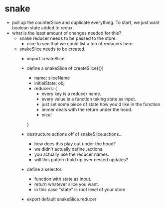 # snake

  - pull up the counterSlice and duplicate everything. To start, we just want boolean state added to redux.
  - what is the least amount of changes needed for this?
    - snake reducer needs to be passed to the store.
      - nice to see that we could list a ton of reducers here
    - snakeSlice needs to be created.
      - import createSlice
      - define a snakeSlice of createSlice({})
        - name: sliceName
        - initialState: obj
        - reducers: {
          - every key is a reducer name.
          - every value is a function taking state as input.
          - just set some piece of state how you'd like in the function
          - immer deals with the return under the hood.
          - nice!

        }
      - destructure actions off of snakeSlice.actions...
        - how does this play out under the hood?
        - we didn't actually define .actions.
        - you actually use the reducer names.
        - will this pattern hold up over nested updates?

      - define a selector.
        - function with state as input.
        - return whatever slice you want.
        - in this case "state" is root level of your store.
      - export default snakeSlice.reducer
